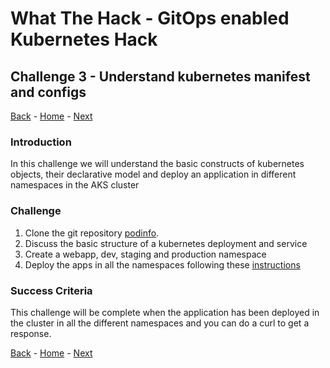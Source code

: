 # What The Hack - GitOps enabled Kubernetes Hack

## Challenge 3 - Understand kubernetes manifest and configs

[Back](challenge02.md) - [Home](../readme.md) - [Next](challenge04.md)

### Introduction

In this challenge we will understand the basic constructs of kubernetes objects, their declarative model and deploy an application in different namespaces in the AKS cluster

### Challenge

1. Clone the git repository [podinfo](https://github.com/stefanprodan/podinfo.git).
2. Discuss the basic structure of a kubernetes deployment and service
1. Create a webapp, dev, staging and production namespace
1. Deploy the apps in all the namespaces following these [instructions](https://github.com/stefanprodan/podinfo/tree/master/deploy)

### Success Criteria

This challenge will be complete when the application has been deployed in the cluster in all the different namespaces and you can do a curl to get a response.

[Back](challenge02.md) - [Home](../readme.md) - [Next](challenge04.md)